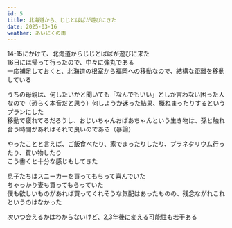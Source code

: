 ```yaml
---
id: 5
title: 北海道から、じじとばばが遊びにきた
date: 2025-03-16
weather: あいにくの雨
---
```


14-15にかけて、北海道からじじとばばが遊びに来た  
16日には帰って行ったので、中々に弾丸である  
一応補足しておくと、北海道の根室から福岡への移動なので、結構な距離を移動している  
  
うちの母親は、何したいかと聞いても「なんでもいい」としか言わない困った人なので（恐らく本音だと思う）何しようか迷った結果、概ねまったりするというプランにした  
移動で疲れてるだろうし、おじいちゃんおばあちゃんという生き物は、孫と触れ合う時間があればそれで良いのである（暴論）  
  
やったことと言えば、ご飯食べたり、家でまったりしたり、プラネタリウム行ったり、買い物したり  
こう書くと十分な感じもしてきた  
  
息子たちはスニーカーを買ってもらって喜んでいた  
ちゃっかり妻も買ってもらっていた  
僕も欲しいものがあれば買ってくれそうな気配はあったものの、残念ながれこれというのはなかった  
  
次いつ会えるかはわからないけど、2,3年後に変える可能性も若干ある  
